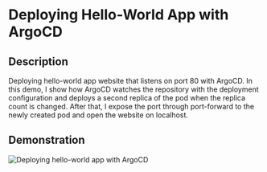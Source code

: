 # Deploying Hello-World App with ArgoCD

## Description

Deploying hello-world app website that listens on port 80 with ArgoCD. In this demo, I show how ArgoCD watches the repository with the deployment configuration and deploys a second replica of the pod when the replica count is changed. After that, I expose the port through port-forward to the newly created pod and open the website on localhost.

## Demonstration

![Deploying hello-world app with ArgoCD](assets/demo.gif)
